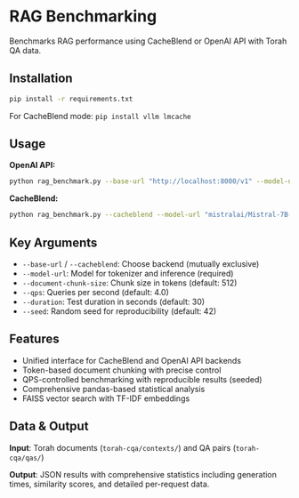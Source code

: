 # RAG Benchmarking

Benchmarks RAG performance using CacheBlend or OpenAI API with Torah QA data.

## Installation

```bash
pip install -r requirements.txt
```

For CacheBlend mode: `pip install vllm lmcache`

## Usage

**OpenAI API:**
```bash
python rag_benchmark.py --base-url "http://localhost:8000/v1" --model-url "mistralai/Mistral-7B-Instruct-v0.2"
```

**CacheBlend:**
```bash
python rag_benchmark.py --cacheblend --model-url "mistralai/Mistral-7B-Instruct-v0.2" --lmcache
```

## Key Arguments

- `--base-url` / `--cacheblend`: Choose backend (mutually exclusive)
- `--model-url`: Model for tokenizer and inference (required)
- `--document-chunk-size`: Chunk size in tokens (default: 512)
- `--qps`: Queries per second (default: 4.0)
- `--duration`: Test duration in seconds (default: 30)
- `--seed`: Random seed for reproducibility (default: 42)

## Features

- Unified interface for CacheBlend and OpenAI API backends
- Token-based document chunking with precise control
- QPS-controlled benchmarking with reproducible results (seeded)
- Comprehensive pandas-based statistical analysis
- FAISS vector search with TF-IDF embeddings

## Data & Output

**Input**: Torah documents (`torah-cqa/contexts/`) and QA pairs (`torah-cqa/qas/`)

**Output**: JSON results with comprehensive statistics including generation times, similarity scores, and detailed per-request data. 
